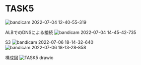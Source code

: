 # TASK5


![bandicam 2022-07-04 12-40-55-319](https://user-images.githubusercontent.com/105532255/177515816-7d70764d-fd89-4764-9d2a-3c894620791b.jpg)

ALBでのDNSによる接続
![bandicam 2022-07-04 14-45-42-735](https://user-images.githubusercontent.com/105532255/177515881-ef180d0d-d5d0-4493-be97-9322a265e53d.jpg)

S3
![bandicam 2022-07-06 18-14-32-640](https://user-images.githubusercontent.com/105532255/177515916-c524447e-48b4-41c7-9fa6-d54faebf6323.jpg)
![bandicam 2022-07-06 18-13-28-858](https://user-images.githubusercontent.com/105532255/177515921-e2903167-e4f6-4936-82be-875171728fdc.jpg)

構成図
![TASK5 drawio](https://user-images.githubusercontent.com/105532255/177517208-a7a94eae-6443-482e-a59f-79ed39caa0fa.png)
